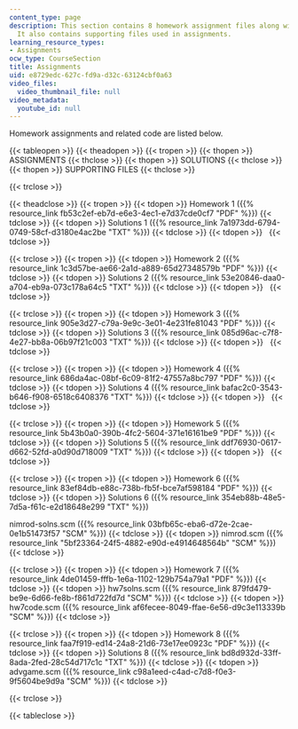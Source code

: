 ```yaml
---
content_type: page
description: This section contains 8 homework assignment files along with their solutions.
  It also contains supporting files used in assignments.
learning_resource_types:
- Assignments
ocw_type: CourseSection
title: Assignments
uid: e8729edc-627c-fd9a-d32c-63124cbf0a63
video_files:
  video_thumbnail_file: null
video_metadata:
  youtube_id: null
---
```


Homework assignments and related code are listed below.

{{< tableopen >}}
{{< theadopen >}}
{{< tropen >}}
{{< thopen >}}
ASSIGNMENTS
{{< thclose >}}
{{< thopen >}}
SOLUTIONS
{{< thclose >}}
{{< thopen >}}
SUPPORTING FILES
{{< thclose >}}

{{< trclose >}}

{{< theadclose >}}
{{< tropen >}}
{{< tdopen >}}
Homework 1 ({{% resource_link fb53c2ef-eb7d-e6e3-4ec1-e7d37cde0cf7 "PDF" %}})
{{< tdclose >}}
{{< tdopen >}}
Solutions 1 ({{% resource_link 7a1973dd-6794-0749-58cf-d3180e4ac2be "TXT" %}})
{{< tdclose >}}
{{< tdopen >}}
 
{{< tdclose >}}

{{< trclose >}}
{{< tropen >}}
{{< tdopen >}}
Homework 2 ({{% resource_link 1c3d57be-ae66-2a1d-a889-65d27348579b "PDF" %}})
{{< tdclose >}}
{{< tdopen >}}
Solutions 2 ({{% resource_link 53e20846-daa0-a704-eb9a-073c178a64c5 "TXT" %}})
{{< tdclose >}}
{{< tdopen >}}
 
{{< tdclose >}}

{{< trclose >}}
{{< tropen >}}
{{< tdopen >}}
Homework 3 ({{% resource_link 905e3d27-c79a-9e9c-3e01-4e231fe81043 "PDF" %}})
{{< tdclose >}}
{{< tdopen >}}
Solutions 3 ({{% resource_link 085d96ac-c7f8-4e27-bb8a-06b97f21c003 "TXT" %}})
{{< tdclose >}}
{{< tdopen >}}
 
{{< tdclose >}}

{{< trclose >}}
{{< tropen >}}
{{< tdopen >}}
Homework 4 ({{% resource_link 686da4ac-08bf-6c09-81f2-47557a8bc797 "PDF" %}})
{{< tdclose >}}
{{< tdopen >}}
Solutions 4 ({{% resource_link bafac2c0-3543-b646-f908-6518c6408376 "TXT" %}})
{{< tdclose >}}
{{< tdopen >}}
 
{{< tdclose >}}

{{< trclose >}}
{{< tropen >}}
{{< tdopen >}}
Homework 5 ({{% resource_link 5b43b0a0-390b-4fc2-5604-371e16161be9 "PDF" %}})
{{< tdclose >}}
{{< tdopen >}}
Solutions 5 ({{% resource_link ddf76930-0617-d662-52fd-a0d90d718009 "TXT" %}})
{{< tdclose >}}
{{< tdopen >}}
 
{{< tdclose >}}

{{< trclose >}}
{{< tropen >}}
{{< tdopen >}}
Homework 6 ({{% resource_link 83ef84db-e88c-738b-fb5f-bce7af598184 "PDF" %}})
{{< tdclose >}}
{{< tdopen >}}
Solutions 6 ({{% resource_link 354eb88b-48e5-7d5a-f61c-e2d18648e299 "TXT" %}})  
  
nimrod-solns.scm ({{% resource_link 03bfb65c-eba6-d72e-2cae-0e1b51473f57 "SCM" %}})
{{< tdclose >}}
{{< tdopen >}}
nimrod.scm ({{% resource_link "5bf23364-24f5-4882-e90d-e4914648564b" "SCM" %}})
{{< tdclose >}}

{{< trclose >}}
{{< tropen >}}
{{< tdopen >}}
Homework 7 ({{% resource_link 4de01459-fffb-1e6a-1102-129b754a79a1 "PDF" %}})
{{< tdclose >}}
{{< tdopen >}}
hw7solns.scm ({{% resource_link 879fd479-be9e-6d66-fe8b-f861d722fd7d "SCM" %}})
{{< tdclose >}}
{{< tdopen >}}
hw7code.scm ({{% resource_link af6fecee-8049-ffae-6e56-d9c3e113339b "SCM" %}})
{{< tdclose >}}

{{< trclose >}}
{{< tropen >}}
{{< tdopen >}}
Homework 8 ({{% resource_link faa7f919-ed14-24a8-21d6-73e17ee0923c "PDF" %}})
{{< tdclose >}}
{{< tdopen >}}
Solutions 8 ({{% resource_link bd8d932d-33ff-8ada-2fed-28c54d717c1c "TXT" %}})
{{< tdclose >}}
{{< tdopen >}}
advgame.scm ({{% resource_link c98a1eed-c4ad-c7d8-f0e3-9f5604be9d9a "SCM" %}})
{{< tdclose >}}

{{< trclose >}}

{{< tableclose >}}
